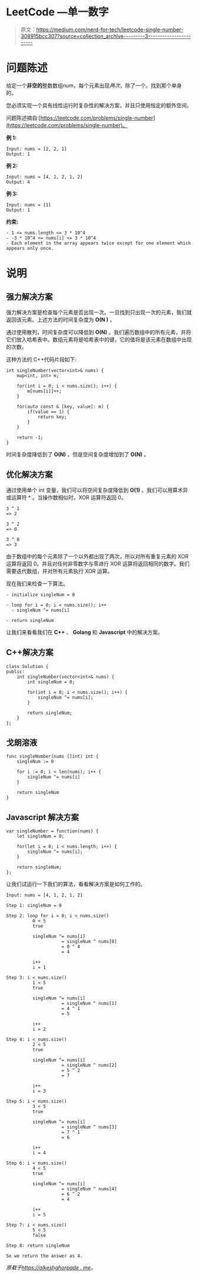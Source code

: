 # LeetCode —单一数字

> 原文：<https://medium.com/nerd-for-tech/leetcode-single-number-308915bcc307?source=collection_archive---------3----------------------->

# 问题陈述

给定一个**非空的**整数数组*num*，每个元素出现*两次*，除了一个。找到那个单身的。

您必须实现一个具有线性运行时复杂性的解决方案，并且只使用恒定的额外空间。

问题陈述摘自:[https://leetcode.com/problems/single-number](https://leetcode.com/problems/single-number)。

**例 1:**

```
Input: nums = [2, 2, 1]
Output: 1
```

**例 2:**

```
Input: nums = [4, 1, 2, 1, 2]
Output: 4
```

**例 3:**

```
Input: nums = [1]
Output: 1
```

**约束:**

```
- 1 <= nums.length <= 3 * 10^4
- -3 * 10^4 <= nums[i] <= 3 * 10^4
- Each element in the array appears twice except for one element which appears only once.
```

# 说明

## 强力解决方案

强力解决方案是检查每个元素是否出现一次。一旦找到只出现一次的元素，我们就返回该元素。上述方法的时间复杂度为 **O(N )** 。

通过使用散列，时间复杂度可以降低到 **O(N)** 。我们遍历数组中的所有元素，并将它们放入哈希表中。数组元素将是哈希表中的键，它的值将是该元素在数组中出现的次数。

这种方法的 C++代码片段如下:

```
int singleNumber(vector<int>& nums) {
    map<int, int> m;

    for(int i = 0; i < nums.size(); i++) {
        m[nums[i]]++;
    }

    for(auto const & [key, value]: m) {
        if(value == 1) {
            return key;
        }
    }

    return -1;
}
```

时间复杂度降低到了 **O(N)** ，但是空间复杂度增加到了 **O(N)** 。

## 优化解决方案

通过使用单个 int 变量，我们可以将空间复杂度降低到 **O(1)** 。我们可以用算术异或运算符 **^** 。当操作数相似时，XOR 运算符返回 0。

```
3 ^ 1
=> 2

3 ^ 2
=> 0

3 ^ 0
=> 3
```

由于数组中的每个元素除了一个以外都出现了两次，所以对所有重复元素的 XOR 运算将返回 0。并且对任何非零数字与零进行 XOR 运算将返回相同的数字。我们需要迭代数组，并对所有元素执行 XOR 运算。

现在我们来检查一下算法。

```
- initialize singleNum = 0

- loop for i = 0; i < nums.size(); i++
  - singleNum ^= nums[i]

- return singleNum
```

让我们来看看我们在 **C++** 、 **Golang** 和 **Javascript** 中的解决方案。

## C++解决方案

```
class Solution {
public:
    int singleNumber(vector<int>& nums) {
        int singleNum = 0;

        for(int i = 0; i < nums.size(); i++) {
            singleNum ^= nums[i];
        }

        return singleNum;
    }
};
```

## 戈朗溶液

```
func singleNumber(nums []int) int {
    singleNum := 0

    for i := 0; i < len(nums); i++ {
        singleNum ^= nums[i]
    }

    return singleNum
}
```

## Javascript 解决方案

```
var singleNumber = function(nums) {
    let singleNum = 0;

    for(let i = 0; i < nums.length; i++) {
        singleNum ^= nums[i];
    }

    return singleNum;
};
```

让我们试运行一下我们的算法，看看解决方案是如何工作的。

```
Input: nums = [4, 1, 2, 1, 2]

Step 1: singleNum = 0

Step 2: loop for i = 0; i < nums.size()
          0 < 5
          true

          singleNum ^= nums[i]
                     = singleNum ^ nums[0]
                     = 0 ^ 4
                     = 4

          i++
          i = 1

Step 3: i < nums.size()
          1 < 5
          true

          singleNum ^= nums[i]
                     = singleNum ^ nums[1]
                     = 4 ^ 1
                     = 5

          i++
          i = 2

Step 4: i < nums.size()
          2 < 5
          true

          singleNum ^= nums[i]
                     = singleNum ^ nums[2]
                     = 5 ^ 2
                     = 7

          i++
          i = 3

Step 5: i < nums.size()
          3 < 5
          true

          singleNum ^= nums[i]
                     = singleNum ^ nums[3]
                     = 7 ^ 1
                     = 6

          i++
          i = 4

Step 6: i < nums.size()
          4 < 5
          true

          singleNum ^= nums[i]
                     = singleNum ^ nums[4]
                     = 6 ^ 2
                     = 4

          i++
          i = 5

Step 7: i < nums.size()
          5 < 5
          false

Step 8: return singleNum

So we return the answer as 4.
```

*原载于*[*https://alkeshghorpade . me*](https://alkeshghorpade.me/post/leetcode-single-number)*。*